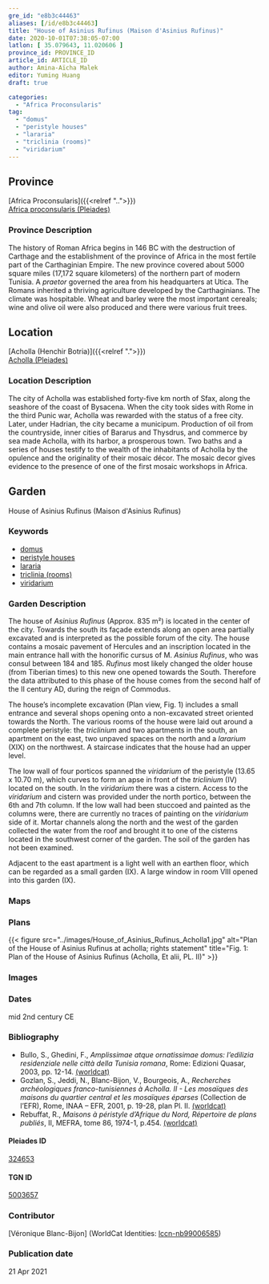 ```yaml
---
gre_id: "e8b3c44463"
aliases: [/id/e8b3c44463]
title: "House of Asinius Rufinus (Maison d'Asinius Rufinus)"
date: 2020-10-01T07:38:05-07:00
latlon: [ 35.079643, 11.020606 ]
province_id: PROVINCE_ID
article_id: ARTICLE_ID
author: Amina-Aïcha Malek
editor: Yuming Huang
draft: true

categories:
  - "Africa Proconsularis"
tag:
  - "domus"
  - "peristyle houses"
  - "lararia"
  - "triclinia (rooms)"
  - "viridarium"
---
```


## Province
[Africa Proconsularis]({{<relref "..">}}) \
[Africa proconsularis (Pleiades)](https://pleiades.stoa.org/places/991341)

### Province Description
The history of Roman Africa begins in 146 BC with the destruction of Carthage and the establishment of the province of Africa in the most fertile part of the Carthaginian Empire.  The new province covered about 5000 square miles (17,172 square kilometers) of the northern part of modern Tunisia.  A *praetor* governed the area from his headquarters at Utica.  The Romans inherited a thriving agriculture developed by the Carthaginians.  The climate was hospitable.  Wheat and barley were the most important cereals; wine and olive oil were also produced and there were various fruit trees.

## Location

[Acholla (Henchir Botria)]({{<relref ".">}}) \
[Acholla (Pleiades)](https://pleiades.stoa.org/places/324653)

### Location Description
The city of Acholla was established forty-five km north of Sfax, along the seashore of the coast of Bysacena. When the city took sides with Rome in the third Punic war, Acholla was rewarded with the status of a free city. Later, under Hadrian, the city became a municipum. Production of oil from the countryside, inner cities of Bararus and Thysdrus, and commerce by sea made Acholla, with its harbor, a prosperous town.  Two baths and a series of houses testify to the wealth of the inhabitants of Acholla by the opulence and the originality of their mosaic décor. The mosaic decor gives evidence to the presence of one of the first mosaic workshops in Africa.  

<!--## Sublocation-->

<!--
[AREA WITHIN LOCATION, LIKE “PALATINE HILL”](GEOREFERENCE LINK)
A sublocation is any area larger than an individual garden, but located within a location. I would always try to include a link to a controlled vocabulary here if possible. This ID may well be different from the Garden ID, e.g., Pompeii versus a Garden in one of the houses which has its own Pleiades ID.
-->

<!--### Sublocation Description-->

<!-- DESCRIPTION -->

## Garden
House of Asinius Rufinus (Maison d'Asinius Rufinus)

### Keywords
- [domus](http://vocab.getty.edu/page/aat/300005506)
- [peristyle houses](http://vocab.getty.edu/page/aat/300005452)
- [lararia](http://vocab.getty.edu/page/aat/300400600)
- [triclinia (rooms)](http://vocab.getty.edu/page/aat/300004359)
- [viridarium](#)


### Garden Description
The house of *Asinius Rufinus* (Approx.
835 m²) is located in the center of the city.  Towards the south its façade extends along an open area partially excavated and is interpreted as the possible forum of the city.  The house contains a mosaic pavement of Hercules and an inscription located in the main entrance hall with the honorific cursus of M. *Asinius Rufinus*, who was consul between 184 and 185. *Rufinus* most likely changed the older house (from Tiberian times) to this new one opened towards the South.  Therefore the data attributed to this phase of the house comes from the second half of the II century AD, during the reign of Commodus.

The house’s incomplete excavation (Plan view, Fig. 1) includes a small entrance and several shops opening onto a non-excavated street oriented towards the North.  The various rooms of the house were laid out around a complete peristyle: the *triclinium* and two apartments in the south, an apartment on the east, two unpaved spaces on the north and a *lararium* (XIX) on the northwest.  A staircase indicates that the house had an upper level.

The low wall of four porticos spanned the *viridarium* of the peristyle (13.65 x 10.70 m), which curves to form an apse in front of the *triclinium* (IV) located on the south.  In the *viridarium* there was a cistern.  Access to the *viridarium* and cistern was provided under the north portico, between the 6th and 7th column.  If the low wall had been stuccoed and painted as the columns were, there are currently no traces of painting on the *viridarium* side of it.  Mortar channels along the north and the west of the garden collected the water from the roof and brought it to one of the cisterns located in the southwest corner of the garden.  The soil of the garden has not been examined.

Adjacent to the east apartment is a light well with an earthen floor, which can be regarded as a small garden (IX).  A large window in room VIII opened into this garden (IX).


### Maps

<!--
{{< figure src="IMG_URL" alt="ALT_TEXT" title="CAPTION" >}}
-->

### Plans
{{< figure src="../images/House_of_Asinius_Rufinus_Acholla1.jpg" alt="Plan of the House of Asinius Rufinus at acholla; rights statement" title="Fig. 1: Plan of the House of Asinius Rufinus (Acholla, Et alii, PL. II)" >}}

### Images

<!--
{{< figure src="IMG_URL" alt="ALT_TEXT" title="CAPTION" >}}
-->

### Dates
mid 2nd century CE

### Bibliography
- Bullo, S., Ghedini, F., *Amplissimae atque ornatissimae domus: l’edilizia residenziale nelle città della Tunisia romana*, Rome: Edizioni Quasar, 2003, pp. 12-14. [(worldcat)](http://www.worldcat.org/oclc/989088620)
- Gozlan, S., Jeddi, N., Blanc-Bijon, V., Bourgeois, A., *Recherches archéologiques franco-tunisiennes à Acholla. II - Les mosaïques des maisons du quartier central et les mosaïques éparses* (Collection de l’EFR), Rome, INAA – EFR, 2001, p. 19-28, plan Pl. II. [(worldcat)](http://www.worldcat.org/oclc/46598604)
- Rebuffat, R., *Maisons à péristyle d’Afrique du Nord, Répertoire de plans publiés*, II, MEFRA, tome 86, 1974-1, p.454. [(worldcat)](http://www.worldcat.org/oclc/1069174087)


<!--#### Periodo ID-->

<!-- [PERIODO_ID](https://pleiades.stoa.org/places/PLEIADES_ID) -->

#### Pleiades ID
[324653](https://pleiades.stoa.org/places/324653)

#### TGN ID
[5003657](http://vocab.getty.edu/page/tgn/5003657)

### Contributor
[Véronique Blanc-Bijon] (WorldCat Identities: [lccn-nb99006585](http://worldcat.org/identities/lccn-nb99006585/))

### Publication date

21 Apr 2021
<!--
### Related articles
[House of the Triumph of Neptune (Maison du Triomphe de Neptune)]({{<relref "house_of_the_triumph_of_neptune.md">}})
-->
